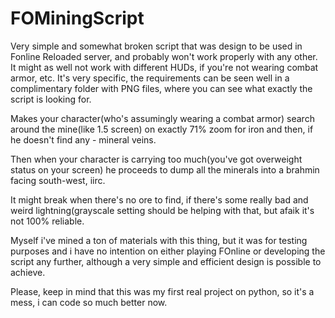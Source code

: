 # FOMiningScript
Very simple and somewhat broken script that was design to be used in Fonline Reloaded server, and probably won't work properly with any other.
It might as well not work with different HUDs, if you're not wearing combat armor, etc. It's very specific, the requirements can be seen well in a
complimentary folder with PNG files, where you can see what exactly the script is looking for.

Makes your character(who's assumingly wearing a combat armor) search around the mine(like 1.5 screen) 
on exactly 71% zoom for iron and then, if he doesn't find any - mineral veins.

Then when your character is carrying too much(you've got overweight status on your screen) he proceeds to dump all the minerals
into a brahmin facing south-west, iirc.

It might break when there's no ore to find, if there's some really bad and weird lightning(grayscale setting should be helping
with that, but afaik it's not 100% reliable.

Myself i've mined a ton of materials with this thing, but it was for testing purposes and i have no intention on either playing
FOnline or developing the script any further, although a very simple and efficient design is possible to achieve.

Please, keep in mind that this was my first real project on python, so it's a mess, i can code so much better now.
